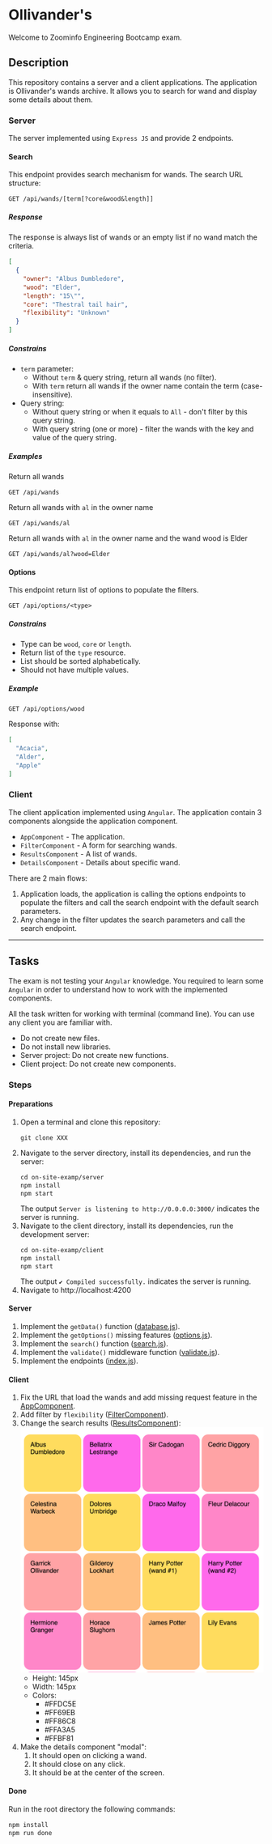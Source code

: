# Ollivander's

Welcome to Zoominfo Engineering Bootcamp exam.

## Description

This repository contains a server and a client applications.
The application is Ollivander's wands archive.
It allows you to search for wand and display some details about them.

### Server

The server implemented using `Express JS` and provide 2 endpoints.

#### Search

This endpoint provides search mechanism for wands. The search URL structure:

```
GET /api/wands/[term[?core&wood&length]]
```

##### Response

The response is always list of wands or an empty list if no wand match the criteria.

```json
[
  {
    "owner": "Albus Dumbledore",
    "wood": "Elder",
    "length": "15\"",
    "core": "Thestral tail hair",
    "flexibility": "Unknown"
  }
]
```

##### Constrains

* `term` parameter:
    * Without `term` & query string, return all wands (no filter).
    * With `term` return all wands if the owner name contain the term (case-insensitive).
* Query string:
    * Without query string or when it equals to `All` - don't filter by this query string.
    * With query string (one or more) - filter the wands with the key and value of the query string.

##### Examples

Return all wands

```
GET /api/wands
```

Return all wands with `al` in the owner name

```
GET /api/wands/al
```

Return all wands with `al` in the owner name and the wand wood is Elder

```
GET /api/wands/al?wood=Elder
```

#### Options

This endpoint return list of options to populate the filters.

```
GET /api/options/<type>
```

##### Constrains

* Type can be `wood`, `core` or `length`.
* Return list of the `type` resource.
* List should be sorted alphabetically.
* Should not have multiple values.

##### Example

```
GET /api/options/wood
```

Response with:

```json
[
  "Acacia",
  "Alder",
  "Apple"
]
```

### Client

The client application implemented using `Angular`.
The application contain 3 components alongside the application component.

* `AppComponent` - The application.
* `FilterComponent` - A form for searching wands.
* `ResultsComponent` - A list of wands.
* `DetailsComponent` - Details about specific wand.

There are 2 main flows:

1. Application loads, the application is calling the options endpoints to populate the filters and call the search
   endpoint with the default search parameters.
2. Any change in the filter updates the search parameters and call the search endpoint.

---

## Tasks

The exam is not testing your `Angular` knowledge. You required to learn some `Angular` in order to understand how to
work with the implemented components.

All the task written for working with terminal (command line).
You can use any client you are familiar with.

* Do not create new files.
* Do not install new libraries.
* Server project: Do not create new functions.
* Client project: Do not create new components.

### Steps

#### Preparations

1. Open a terminal and clone this repository:
   ```shell
   git clone XXX
   ```
2. Navigate to the server directory, install its dependencies, and run the server:
   ```shell
   cd on-site-examp/server
   npm install
   npm start
   ```
   The output `Server is listening to http://0.0.0.0:3000/` indicates the server is running.
3. Navigate to the client directory, install its dependencies, run the development server:
   ```shell
   cd on-site-examp/client
   npm install
   npm start
   ```
   The output `✔ Compiled successfully.` indicates the server is running.
4. Navigate to http://localhost:4200

#### Server

1. Implement the `getData()` function ([database.js](server/src/database.js)).
2. Implement the `getOptions()` missing features ([options.js](server/src/option.js)).
3. Implement the `search()` function ([search.js](server/src/search.js)).
4. Implement the `validate()` middleware function ([validate.js](server/src/validate.js)).
5. Implement the endpoints ([index.js](server/src/index.js)).

#### Client

1. Fix the URL that load the wands and add missing request feature in the [AppComponent](client/src/app/app.component.ts).
2. Add filter by `flexibility` ([FilterComponent](client/src/app/components/filter/filter.component.ts)).
3. Change the search results ([ResultsComponent](client/src/app/components/results/results.component.ts)):
   ![grid](assets/results.png)
   * Height: 145px
   * Width: 145px
   * Colors:
     * #FFDC5E
     * #FF69EB
     * #FF86C8
     * #FFA3A5
     * #FFBF81
4. Make the details component "modal":
   1. It should open on clicking a wand.
   2. It should close on any click.
   3. It should be at the center of the screen.

#### Done
Run in the root directory the following commands:
```shell
npm install
npm run done
```
